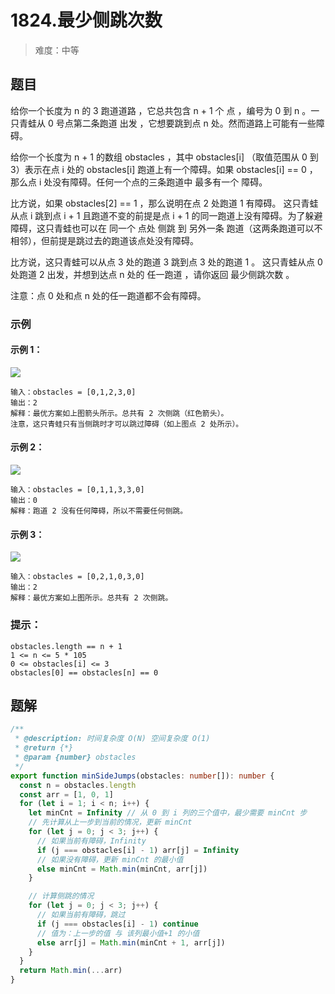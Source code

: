 # 1824.最少侧跳次数

> 难度：中等

## 题目

给你一个长度为 n 的 3 跑道道路 ，它总共包含 n + 1 个 点 ，编号为 0 到 n 。一只青蛙从 0 号点第二条跑道 出发 ，它想要跳到点 n 处。然而道路上可能有一些障碍。

给你一个长度为 n + 1 的数组 obstacles ，其中 obstacles[i] （取值范围从 0 到 3）表示在点 i 处的 obstacles[i] 跑道上有一个障碍。如果 obstacles[i] == 0 ，那么点 i 处没有障碍。任何一个点的三条跑道中 最多有一个 障碍。

比方说，如果 obstacles[2] == 1 ，那么说明在点 2 处跑道 1 有障碍。
这只青蛙从点 i 跳到点 i + 1 且跑道不变的前提是点 i + 1 的同一跑道上没有障碍。为了躲避障碍，这只青蛙也可以在 同一个 点处 侧跳 到 另外一条 跑道（这两条跑道可以不相邻），但前提是跳过去的跑道该点处没有障碍。

比方说，这只青蛙可以从点 3 处的跑道 3 跳到点 3 处的跑道 1 。
这只青蛙从点 0 处跑道 2 出发，并想到达点 n 处的 任一跑道 ，请你返回 最少侧跳次数 。

注意：点 0 处和点 n 处的任一跑道都不会有障碍。

### 示例

#### 示例 1：

![](https://assets.leetcode.com/uploads/2021/03/25/ic234-q3-ex1.png)
```
输入：obstacles = [0,1,2,3,0]
输出：2
解释：最优方案如上图箭头所示。总共有 2 次侧跳（红色箭头）。
注意，这只青蛙只有当侧跳时才可以跳过障碍（如上图点 2 处所示）。
```

#### 示例 2：

![](https://assets.leetcode.com/uploads/2021/03/25/ic234-q3-ex2.png)
```
输入：obstacles = [0,1,1,3,3,0]
输出：0
解释：跑道 2 没有任何障碍，所以不需要任何侧跳。
```

#### 示例 3：

![](https://assets.leetcode.com/uploads/2021/03/25/ic234-q3-ex3.png)
```
输入：obstacles = [0,2,1,0,3,0]
输出：2
解释：最优方案如上图所示。总共有 2 次侧跳。
```

### 提示：

```
obstacles.length == n + 1
1 <= n <= 5 * 105
0 <= obstacles[i] <= 3
obstacles[0] == obstacles[n] == 0
```

## 题解

```ts
/**
 * @description: 时间复杂度 O(N) 空间复杂度 O(1)
 * @return {*}
 * @param {number} obstacles
 */
export function minSideJumps(obstacles: number[]): number {
  const n = obstacles.length
  const arr = [1, 0, 1]
  for (let i = 1; i < n; i++) {
    let minCnt = Infinity // 从 0 到 i 列的三个值中，最少需要 minCnt 步
    // 先计算从上一步到当前的情况，更新 minCnt
    for (let j = 0; j < 3; j++) {
      // 如果当前有障碍，Infinity
      if (j === obstacles[i] - 1) arr[j] = Infinity
      // 如果没有障碍，更新 minCnt 的最小值
      else minCnt = Math.min(minCnt, arr[j])
    }

    // 计算侧跳的情况
    for (let j = 0; j < 3; j++) {
      // 如果当前有障碍，跳过
      if (j === obstacles[i] - 1) continue
      // 值为：上一步的值 与 该列最小值+1 的小值
      else arr[j] = Math.min(minCnt + 1, arr[j])
    }
  }
  return Math.min(...arr)
}
```
